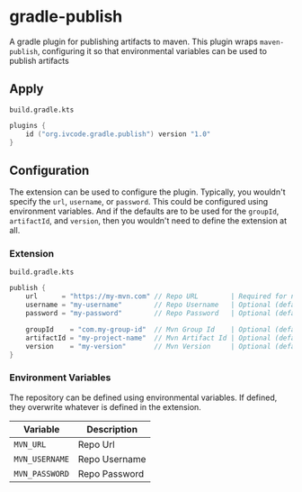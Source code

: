 # gradle-publish
A gradle plugin for publishing artifacts to maven. This plugin wraps `maven-publish`, configuring it so that
environmental variables can be used to publish artifacts

## Apply

`build.gradle.kts`
```kotlin
plugins {
    id ("org.ivcode.gradle.publish") version "1.0"
}
```

## Configuration
The extension can be used to configure the plugin. Typically, you wouldn't specify the `url`, `username`, or `password`.
This could be configured using environment variables. And if the defaults are to be used for the `groupId`,
`artifactId`, and `version`, then you wouldn't need to define the extension at all.

### Extension

`build.gradle.kts`
```kotlin
publish {
    url      = "https://my-mvn.com" // Repo URL        | Required for non-local publishing
    username = "my-username"        // Repo Username   | Optional (default = none)
    password = "my-password"        // Repo Password   | Optional (default = none)

    groupId    = "com.my-group-id"  // Mvn Group Id    | Optional (default = ${project.group})
    artifactId = "my-project-name"  // Mvn Artifact Id | Optional (default = ${project.name})
    version    = "my-version"       // Mvn Version     | Optional (default = ${project.version})
}
```

### Environment Variables
The repository can be defined using environmental variables. If defined, they overwrite whatever is defined in the
extension.

| Variable        | Description   | 
|-----------------|---------------|
| `MVN_URL`       | Repo Url      |
| `MVN_USERNAME`  | Repo Username |
| `MVN_PASSWORD`  | Repo Password |